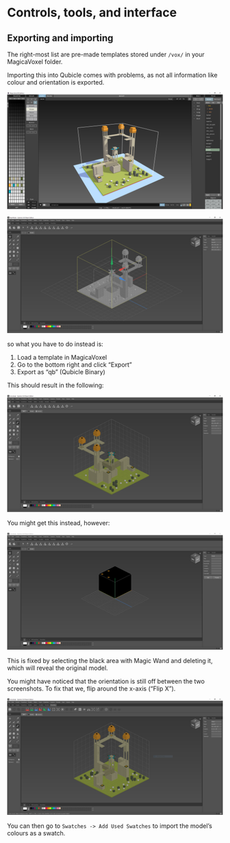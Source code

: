 Controls, tools, and interface
==============================

Exporting and importing
-----------------------
The right-most list are pre-made templates stored under `/vox/` in your MagicaVoxel folder.

Importing this into Qubicle comes with problems, as not all information like colour and orientation is exported.

![The initial model in MagicaVoxel](../_screenshots/magicavoxel-to-qubicle-initial.png)

![The uncoloured result when imported to Qubicle](../_screenshots/magicavoxel-to-qubicle-vox.png)

so what you have to do instead is:

1. Load a template in MagicaVoxel
2. Go to the bottom right and click “Export”
3. Export as “qb” (Qubicle Binary)

This should result in the following:

![The original MagicaVoxel model rendered in Qubicle](../_screenshots/magicavoxel-to-qubicle-qb-fixed.png)

You might get this instead, however:

![A big black box surrounding the imported model in Qubicle](../_screenshots/magicavoxel-to-qubicle-qb-error.png)

This is fixed by selecting the black area with Magic Wand and deleting it, which will reveal the original model.

You might have noticed that the orientation is still off between the two screenshots. To fix that we, flip around the x-axis (“Flip X”).

![The model now matches its MagicaVoxel counterpart perfectly](../_screenshots/magicavoxel-to-qubicle-qb-flipped.png)

You can then go to `Swatches -> Add Used Swatches` to import the model’s colours as a swatch.
